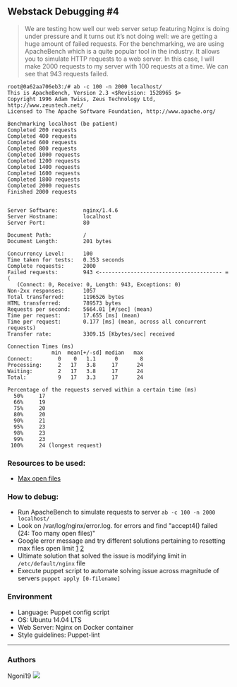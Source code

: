 ## Webstack Debugging #4
> We are testing how well our web server setup featuring Nginx is doing under pressure and it turns out it’s not doing well: we are getting a huge amount of failed requests. For the benchmarking, we are using ApacheBench which is a quite popular tool in the industry. It allows you to simulate HTTP requests to a web server. In this case, I will make 2000 requests to my server with 100 requests at a time. We can see that 943 requests failed.
```
root@0a62aa706eb3:/# ab -c 100 -n 2000 localhost/
This is ApacheBench, Version 2.3 <$Revision: 1528965 $>
Copyright 1996 Adam Twiss, Zeus Technology Ltd, http://www.zeustech.net/
Licensed to The Apache Software Foundation, http://www.apache.org/

Benchmarking localhost (be patient)
Completed 200 requests
Completed 400 requests
Completed 600 requests
Completed 800 requests
Completed 1000 requests
Completed 1200 requests
Completed 1400 requests
Completed 1600 requests
Completed 1800 requests
Completed 2000 requests
Finished 2000 requests


Server Software:        nginx/1.4.6
Server Hostname:        localhost
Server Port:            80

Document Path:          /
Document Length:        201 bytes

Concurrency Level:      100
Time taken for tests:   0.353 seconds
Complete requests:      2000
Failed requests:        943 <--------------------------------------- =(
   (Connect: 0, Receive: 0, Length: 943, Exceptions: 0)
Non-2xx responses:      1057
Total transferred:      1196526 bytes
HTML transferred:       789573 bytes
Requests per second:    5664.01 [#/sec] (mean)
Time per request:       17.655 [ms] (mean)
Time per request:       0.177 [ms] (mean, across all concurrent requests)
Transfer rate:          3309.15 [Kbytes/sec] received

Connection Times (ms)
              min  mean[+/-sd] median   max
Connect:        0    0   1.1      0       8
Processing:     2   17   3.8     17      24
Waiting:        2   17   3.8     17      24
Total:          9   17   3.3     17      24

Percentage of the requests served within a certain time (ms)
  50%     17
  66%     19
  75%     20
  80%     20
  90%     21
  95%     23
  98%     23
  99%     23
 100%     24 (longest request)
```

### Resources to be used:
* [Max open files](https://stackoverflow.com/questions/27849331/how-to-set-nginx-max-open-files)

### How to debug:
* Run ApacheBench to simulate requests to server ```ab -c 100 -n 2000 localhost/```
* Look on /var/log/nginx/error.log. for errors and find "accept4() failed (24: Too many open files)"
* Google error message and try different solutions pertaining to resetting max files open limit [1](https://www.cyberciti.biz/faq/linux-unix-nginx-too-many-open-files/) [2](https://gist.github.com/joewiz/4c39c9d061cf608cb62b)
* Ultimate solution that solved the issue is modifying limit in ```/etc/default/nginx``` file
* Execute puppet script to automate solving issue across magnitude of servers ```puppet apply [0-filename]```

### Environment
* Language: Puppet config script
* OS: Ubuntu 14.04 LTS
* Web Server: Nginx on Docker container
* Style guidelines: Puppet-lint
---
### Authors
Ngoni19 <a href = "https://wa.me/+263776264077"><img src="https://img.icons8.com/fluent/48/000000/whatsapp.png"></a>
